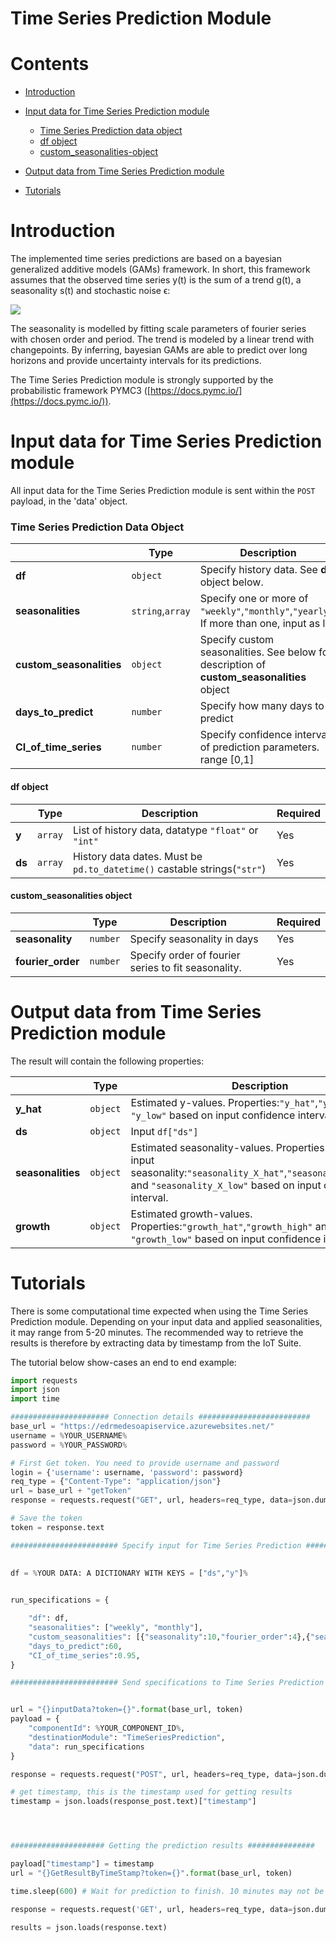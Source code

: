 
# Time Series Prediction Module

# Contents
-   [Introduction](#Introduction)
-   [Input data for Time Series Prediction module](#Input-data-for-Time-Series-Prediction-module)
	-  [Time Series Prediction data object](#Time-Series-Prediction-data-object)
	- [df object](#df-object)
	- [custom_seasonalities-object](#custom_seasonalities-object)
-   [Output data from Time Series Prediction module](#Output-data-from-Time-Series-Prediction-module)

-   [Tutorials](#Tutorials)


# Introduction
The implemented time series predictions are based on a bayesian generalized additive models (GAMs) framework. In short, this framework assumes that the observed time series  y(t)  is the sum of a trend  g(t), a seasonality  s(t)  and stochastic noise  ϵ:

![](https://latex.codecogs.com/svg.latex?\Large&space;y(t)%20=%20g(t)%20+%20s(t)%20+%20\epsilon)

The seasonality is modelled by fitting scale parameters of fourier series with chosen order and period. The trend is modeled by a linear trend with changepoints. By inferring, bayesian GAMs are able to predict over long horizons and provide uncertainty intervals for its predictions.

The Time Series Prediction module is strongly supported by the probabilistic framework PYMC3 ([https://docs.pymc.io/](https://docs.pymc.io/)).

# Input data for Time Series Prediction module

All input data for the Time Series Prediction module is sent within the `POST` payload, in the 'data' object.

### Time Series Prediction Data Object


|   |Type|Description|Required|
|---|----|-----------|--------|
|**df**|`object`|Specify history data. See __df__ object below.|Yes|
|**seasonalities**|`string`,`array`|Specify one or more of `"weekly"`,`"monthly"`,`"yearly"`. If more than one, input as list|Optional|
|**custom_seasonalities**|`object`| Specify custom seasonalities. See below for description of __custom_seasonalities__ object|Optional|
|**days_to_predict**|`number`| Specify how many days to predict|Yes|
|**CI_of_time_series**|`number`| Specify confidence interval of prediction parameters. range [0,1]|Yes|

#### df object
|   |Type|Description|Required|
|---|----|-----------|--------|
|**y**|`array`|List of history data, datatype `"float"` or `"int"` |Yes|
|**ds**|`array`| History data dates. Must be `pd.to_datetime()` castable strings(`"str"`)|Yes|

#### custom_seasonalities object

|   |Type|Description|Required|
|---|----|-----------|--------|
|**seasonality**|`number`|Specify seasonality in days |Yes|
|**fourier_order**|`number`| Specify order of fourier series to fit seasonality.|Yes|


  


# Output data from Time Series Prediction module
The result will contain the following properties:

|   |Type|Description||
|---|----|-----------|--------|
|**y_hat**|`object`|Estimated y-values. Properties:`"y_hat"`,`"y_high"` and `"y_low"` based on input confidence interval.
|**ds**|`object`|Input `df["ds"]`
|**seasonalities**|`object`|Estimated seasonality-values. Properties for each input seasonality:`"seasonality_X_hat"`,`"seasonality_X_high"` and `"seasonality_X_low"` based on input confidence interval.
|**growth**|`object`|Estimated growth-values. Properties:`"growth_hat"`,`"growth_high"` and `"growth_low"` based on input confidence interval.


# Tutorials
There is some computational time expected when using the Time Series Prediction module. Depending on your input data and applied seasonalities, it may range from 5-20 minutes. The recommended way to retrieve the results is therefore by extracting data by timestamp from the IoT Suite. 

The tutorial below show-cases an end to end example:

```python
import requests
import json
import time

###################### Connection details #########################
base_url = "https://edrmedesoapiservice.azurewebsites.net/"
username = %YOUR_USERNAME%
password = %YOUR_PASSWORD%

# First Get token. You need to provide username and password
login = {'username': username, 'password': password}
req_type = {"Content-Type": "application/json"}
url = base_url + "getToken"
response = requests.request("GET", url, headers=req_type, data=json.dumps(login))

# Save the token
token = response.text

######################## Specify input for Time Series Prediction ##############################
  

df = %YOUR DATA: A DICTIONARY WITH KEYS = ["ds","y"]%
  

run_specifications = {

	"df": df,
	"seasonalities": ["weekly", "monthly"],
	"custom_seasonalities": [{"seasonality":10,"fourier_order":4},{"seasonality":12,"fourier_order":2}],
	"days_to_predict":60,
	"CI_of_time_series":0.95,
}

######################## Send specifications to Time Series Prediction ##############################


url = "{}inputData?token={}".format(base_url, token)
payload = {
	"componentId": %YOUR_COMPONENT_ID%,
	"destinationModule": "TimeSeriesPrediction",
	"data": run_specifications
}

response = requests.request("POST", url, headers=req_type, data=json.dumps(payload))

# get timestamp, this is the timestamp used for getting results
timestamp = json.loads(response_post.text)["timestamp"] 




##################### Getting the prediction results ###############

payload["timestamp"] = timestamp
url = "{}GetResultByTimeStamp?token={}".format(base_url, token)

time.sleep(600) # Wait for prediction to finish. 10 minutes may not be sufficient

response = requests.request('GET', url, headers=req_type, data=json.dumps(payload))

results = json.loads(response.text)


```
